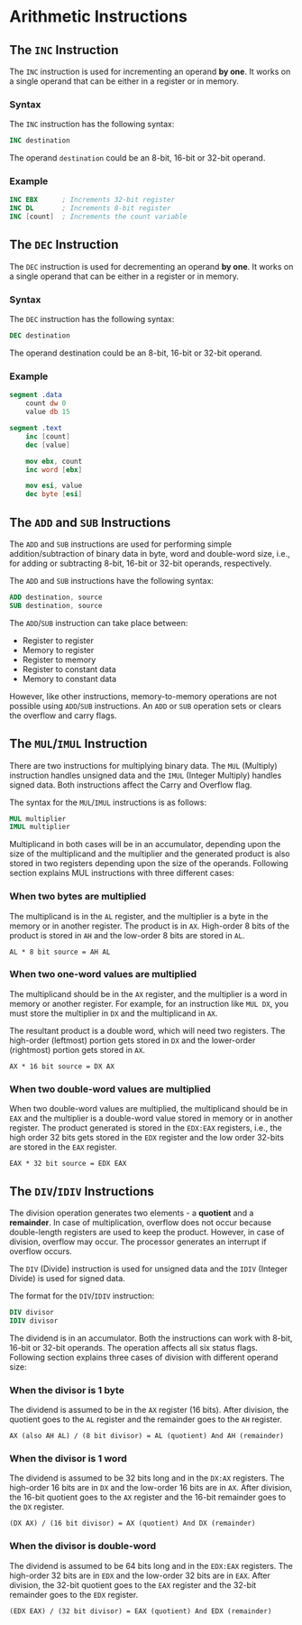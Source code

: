 # Arithmetic Instructions

## The `INC` Instruction

The `INC` instruction is used for incrementing an operand **by one**. It works on a single operand that can be either in a register or in memory.

### Syntax

The `INC` instruction has the following syntax:

```nasm
INC destination
```

The operand `destination` could be an 8-bit, 16-bit or 32-bit operand.

### Example

```nasm
INC EBX	     ; Increments 32-bit register
INC DL       ; Increments 8-bit register
INC [count]  ; Increments the count variable
```

## The `DEC` Instruction

The `DEC` instruction is used for decrementing an operand **by one**. It works on a single operand that can be either in a register or in memory.

### Syntax

The `DEC` instruction has the following syntax:

```nasm
DEC destination
```

The operand destination could be an 8-bit, 16-bit or 32-bit operand.

### Example

```nasm
segment .data
    count dw 0
    value db 15

segment .text
    inc [count]
    dec [value]

    mov ebx, count
    inc word [ebx]

    mov esi, value
    dec byte [esi]
```

## The `ADD` and `SUB` Instructions

The `ADD` and `SUB` instructions are used for performing simple addition/subtraction of binary data in byte, word and double-word size, i.e., for adding or subtracting 8-bit, 16-bit or 32-bit operands, respectively.

The `ADD` and `SUB` instructions have the following syntax:

```nasm
ADD	destination, source
SUB	destination, source
```

The `ADD`/`SUB` instruction can take place between:

+ Register to register
+ Memory to register
+ Register to memory
+ Register to constant data
+ Memory to constant data

However, like other instructions, memory-to-memory operations are not possible using `ADD`/`SUB` instructions. An `ADD` or `SUB` operation sets or clears the overflow and carry flags.

## The `MUL`/`IMUL` Instruction

There are two instructions for multiplying binary data. The `MUL` (Multiply) instruction handles unsigned data and the `IMUL` (Integer Multiply) handles signed data. Both instructions affect the Carry and Overflow flag.

The syntax for the `MUL`/`IMUL` instructions is as follows:

```nasm
MUL multiplier
IMUL multiplier
```

Multiplicand in both cases will be in an accumulator, depending upon the size of the multiplicand and the multiplier and the generated product is also stored in two registers depending upon the size of the operands. Following section explains MUL instructions with three different cases:

### When two bytes are multiplied

The multiplicand is in the `AL` register, and the multiplier is a byte in the memory or in another register. The product is in `AX`. High-order 8 bits of the product is stored in `AH` and the low-order 8 bits are stored in `AL`.

```none
AL * 8 bit source = AH AL
```

### When two one-word values are multiplied

The multiplicand should be in the `AX` register, and the multiplier is a word in memory or another register. For example, for an instruction like `MUL DX`, you must store the multiplier in `DX` and the multiplicand in `AX`.

The resultant product is a double word, which will need two registers. The high-order (leftmost) portion gets stored in `DX` and the lower-order (rightmost) portion gets stored in `AX`.

```none
AX * 16 bit source = DX AX
```

### When two double-word values are multiplied

When two double-word values are multiplied, the multiplicand should be in `EAX` and the multiplier is a double-word value stored in memory or in another register. The product generated is stored in the `EDX:EAX` registers, i.e., the high order 32 bits gets stored in the `EDX` register and the low order 32-bits are stored in the `EAX` register.

```none
EAX * 32 bit source = EDX EAX
```

## The `DIV`/`IDIV` Instructions

The division operation generates two elements - a **quotient** and a **remainder**. In case of multiplication, overflow does not occur because double-length registers are used to keep the product. However, in case of division, overflow may occur. The processor generates an interrupt if overflow occurs.

The `DIV` (Divide) instruction is used for unsigned data and the `IDIV` (Integer Divide) is used for signed data.

The format for the `DIV`/`IDIV` instruction:

```nasm
DIV	divisor
IDIV divisor
```

The dividend is in an accumulator. Both the instructions can work with 8-bit, 16-bit or 32-bit operands. The operation affects all six status flags. Following section explains three cases of division with different operand size:

### When the divisor is 1 byte

The dividend is assumed to be in the `AX` register (16 bits). After division, the quotient goes to the `AL` register and the remainder goes to the `AH` register.

```none
AX (also AH AL) / (8 bit divisor) = AL (quotient) And AH (remainder)
```

### When the divisor is 1 word

The dividend is assumed to be 32 bits long and in the `DX:AX` registers. The high-order 16 bits are in `DX` and the low-order 16 bits are in `AX`. After division, the 16-bit quotient goes to the `AX` register and the 16-bit remainder goes to the `DX` register.

```none
(DX AX) / (16 bit divisor) = AX (quotient) And DX (remainder)
```

### When the divisor is double-word

The dividend is assumed to be 64 bits long and in the `EDX:EAX` registers. The high-order 32 bits are in `EDX` and the low-order 32 bits are in `EAX`. After division, the 32-bit quotient goes to the `EAX` register and the 32-bit remainder goes to the `EDX` register.

```none
(EDX EAX) / (32 bit divisor) = EAX (quotient) And EDX (remainder)
```
